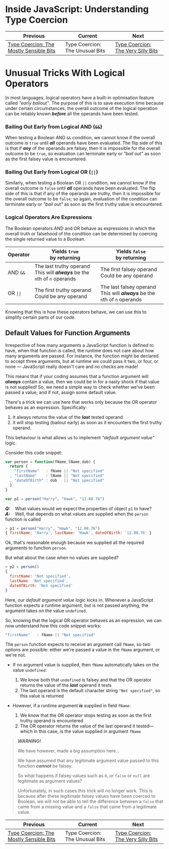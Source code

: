 # Inside JavaScript: Understanding Type Coercion

| Previous | Current | Next |
|---|---|---|
| [Type Coercion: The Mostly Sensible Bits](../01.3/README.md) | Type Coercion: The Unusual Bits | [Type Coercion: The Very Silly Bits](../01.5/README.md)

# Unusual Tricks With Logical Operators

In most languages, logical operators have a built-in optimisation feature called *"early bailout"*.  The purpose of this is to save execution time because under certain circumstances, the overall outcome of the logical operation can be reliably known ***before*** all the operands have been tested.

### Bailing Out Early from Logical AND (`&&`)

When testing a Boolean AND `&&` condition, we cannot know if the overall outcome is `true` until ***all*** operands have been evaluated.  The flip side of this is that if ***any*** of the operands are falsey, then it is impossible for the overall outcome to be `true`, so evaluation can terminate early or *"bail out"* as soon as the first falsey value is encountered.

### Bailing Out Early from Logical OR (`||`)

Similarly, when testing a Boolean OR `||` condition, we cannot know if the overall outcome is `false` until ***all*** operands have been evaluated.  The flip side of this is that if any of the operands are truthy, then it is impossible for the overall outcome to be `false`; so again, evaluation of the condition can terminate early or *"bail out"* as soon as the first truthy value is encountered.

### Logical Operators Are Expressions

The Boolean operators AND and OR behave as expressions in which the overall truth or falsehood of the condition can be determined by coercing the single returned value to a Boolean.

| Operator | Yields `true`<br>by returning | Yields `false`<br>by returning
|---|---|---
| AND `&&` | The last truthy operand<br>This will ***always*** be the `n`th of `n` operands | The first falsey operand<br>Could be any operand
| OR `\|\|` | The first truthy operand<br>Could be any operand | The last falsey operand<br>This will ***always*** be the `n`th of `n` operands

Knowing that this is how these operators behave, we can use this to simplify certain parts of our code.

## Default Values for Function Arguments

Irrespective of how many arguments a JavaScript function is defined to have, when that function is called, the runtime does not care about how many arguments are passed.  For instance, the function might be declared to accept three arguments, but at runtime we could pass it two, or four, or none &mdash; JavaScript really doesn't care and no checks are made!

This means that if your coding assumes that a function argument will ***always*** contain a value, then we could be in for a nasty shock if that value is not supplied!  So, we need a simple way to check whether we've been passed a value, and if not, assign some default value.

There's a trick we can use here that works only because the OR operator behaves as an expression.  Specifically:

1. It always returns the value of the ***last*** tested operand
1. It will stop testing (bailout early) as soon as it encounters the first truthy operand.

This behaviour is what allows us to implement *"default argument value"* logic.

Consider this code snippet:

```javascript
var person = function(fName,lName,dob) {
  return {
    "firstName"   : fName || "Not specified"
  , "lastName"    : lName || "Not specified"
  , "dateOfBirth" : dob   || "Not specified"
  }
}

var p1 = person("Harry", "Hawk", "12.08.76")
```

***Q:***&nbsp;&nbsp;&nbsp; What values would we expect the properties of object `p1` to have?  
***A:***&nbsp;&nbsp;&nbsp; Well, that depends on what values are supplied when the `person` function is called 

```javascript
> p1 = person("Harry", "Hawk", "12.08.76")
{ firstName: 'Harry', lastName: 'Hawk', dateOfBirth: '12.08.76' }
```

Ok, that's reasonable enough because we supplied all the required arguments to function `person`.

But what about the case when no values are supplied?

```javascript
> p2 = person()
{
  firstName: 'Not specified',
  lastName: 'Not specified',
  dateOfBirth: 'Not specified'
}
```

Here, our *default argument value* logic kicks in.  Whenever a JavaScript function expects a runtime argument, but is not passed anything, the argument takes on the value `undefined`.

So, knowing that the logical OR operator behaves as an expression, we can now understand how this code snippet works:

```javascript
"firstName"   : fName || "Not specified"
```

The `person` function expects to receive an argument call `fName`, so two options are possible: either we're passed a value in the `fName` argument, or we're not.

* If no argument value is supplied, then `fName` automatically takes on the value `undefined`:
    1. We know both that `undefined` is falsey and that the OR operator returns the value of the ***last*** operand it tests
    1. The last operand is the default character string `"Not specified"`, so this value is returned

* However, if a runtime argument ***is*** supplied in field `fName`:
    1. We know that the OR operator stops testing as soon as the first truthy operand is encountered
    1. The OR operator returns the value of the last operand it tested&mdash;which in this case, is the value supplied in argument `fName`

> ***WARNING!***
> 
> We have however, made a big assumption here...
> 
> We have assumed that any legitimate argument value passed to this function ***cannot*** be falsey.
> 
> So what happens if falsey values such as `0`, or `false` or `null` are legitimate as argument values?
> 
> Unfortunately, in such cases this trick will no longer work.  This is because after these legitimate falsey values have been coerced to Boolean, we will not be able to tell the difference between a `false` that came from a missing value and a `false` that came from a legitimate value.


| Previous | Current | Next |
|---|---|---|
| [Type Coercion: The Mostly Sensible Bits](../01.3/README.md) | Type Coercion: The Unusual Bits | [Type Coercion: The Very Silly Bits](../01.5/README.md)




